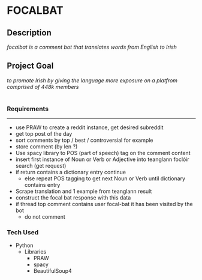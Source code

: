 # FOCALBAT 

## Description 
_focalbat is a comment bot that translates words from English to Irish_

## Project Goal
_to promote Irish by giving the language more exposure on a platfrom comprised of 448k members_<br/><br/>

### **Requirements**
---
* use PRAW to create a reddit instance, get desired subreddit
* get top post of the day
* sort comments by top / best / controversial for example
* store comment (by len ?)
* Use spacy library to POS (part of speech) tag on the comment content
* insert first instance of Noun or Verb or Adjective into teanglann foclóir search (get request)
* if return contains a dictionary entry continue
  * else repeat POS tagging to get next Noun or Verb until dictionary contains entry
* Scrape translation and 1 example from teanglann result
* construct the focal bat response with this data
* if thread top comment contains user focal-bat it has been visited by the bot 
  * do not comment<br/>

### **Tech Used**
* Python
  * Libraries
    * PRAW
    * spacy
    * BeautifulSoup4
